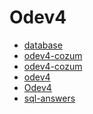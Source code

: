 # Odev4

<!--Index-->

- [database](./database.sql)
- [odev4-cozum](./odev4-cozum.odt)
- [odev4-cozum](./odev4-cozum.pdf)
- [odev4](./odev4.doc)
- [Odev4](./Odev4.java)
- [sql-answers](./sql-answers.sql)

<!--Index-->
